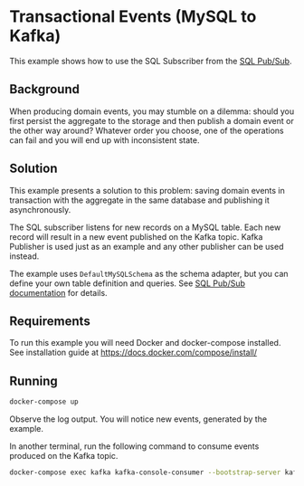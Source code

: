 # Transactional Events (MySQL to Kafka)

This example shows how to use the SQL Subscriber from the [SQL Pub/Sub](https://github.com/ThreeDotsLabs/watermill-sql). 

## Background

When producing domain events, you may stumble on a dilemma: should you first persist the aggregate to the storage and
then publish a domain event or the other way around? Whatever order you choose, one of the operations can fail and
you will end up with inconsistent state.

## Solution

This example presents a solution to this problem: saving domain events in transaction with the aggregate in the same
database and publishing it asynchronously.

The SQL subscriber listens for new records on a MySQL table. Each new record will result in a new event published
on the Kafka topic. Kafka Publisher is used just as an example and any other publisher can be used instead.

The example uses `DefaultMySQLSchema` as the schema adapter, but you can define your own table definition and queries.
See [SQL Pub/Sub documentation](https://watermill.io/pubsubs/sql) for details.

## Requirements

To run this example you will need Docker and docker-compose installed. See installation guide at https://docs.docker.com/compose/install/

## Running

```bash
docker-compose up
```

Observe the log output. You will notice new events, generated by the example.

In another terminal, run the following command to consume events produced on the Kafka topic.

```bash
docker-compose exec kafka kafka-console-consumer --bootstrap-server kafka:9092 --topic events
```
